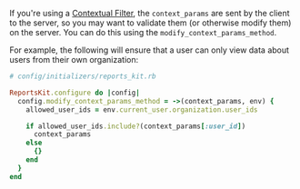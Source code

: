 If you're using a [Contextual Filter](/examples/contextual_filters), the `context_params` are sent by the client to the server, so you may want to validate them (or otherwise modify them) on the server. You can do this using the `modify_context_params_method`.

For example, the following will ensure that a user can only view data about users from their own organization:

```ruby
# config/initializers/reports_kit.rb

ReportsKit.configure do |config|
  config.modify_context_params_method = ->(context_params, env) {
    allowed_user_ids = env.current_user.organization.user_ids

    if allowed_user_ids.include?(context_params[:user_id])
      context_params
    else
      {}
    end
  }
end
```
